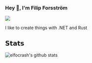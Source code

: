 ### Hey 👋, I'm Filip Forsström

[![](https://img.shields.io/badge/-Filip%20Forsström-blue?style=flat-square&logo=Linkedin&logoColor=white&link=https://www.linkedin.com/in/filip-forsstr%C3%B6m-366509220/)](https://www.linkedin.com/in/filip-forsstr%C3%B6m-366509220/)

I like to create things with .NET and Rust

## 𝗦𝘁𝗮𝘁𝘀

![elfocrash's github stats](https://github-readme-stats.vercel.app/api?username=filipforsstrom&show_icons=true&theme=dracula)
